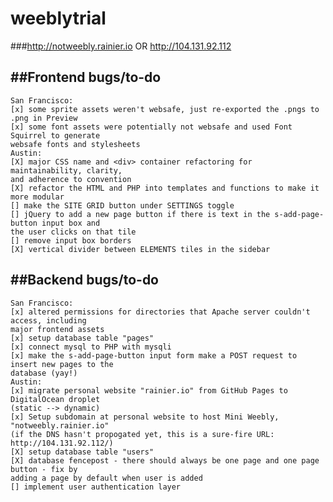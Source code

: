# weeblytrial

###http://notweebly.rainier.io OR http://104.131.92.112

##Frontend bugs/to-do
------
    San Francisco:
    [x] some sprite assets weren't websafe, just re-exported the .pngs to .png in Preview
    [x] some font assets were potentially not websafe and used Font Squirrel to generate
    websafe fonts and stylesheets
    Austin:
    [X] major CSS name and <div> container refactoring for maintainability, clarity,
    and adherence to convention
    [X] refactor the HTML and PHP into templates and functions to make it more modular 
    [] make the SITE GRID button under SETTINGS toggle
    [] jQuery to add a new page button if there is text in the s-add-page-button input box and
    the user clicks on that tile
    [] remove input box borders
    [X] vertical divider between ELEMENTS tiles in the sidebar

##Backend bugs/to-do
------
    San Francisco:
    [x] altered permissions for directories that Apache server couldn't access, including
    major frontend assets
    [x] setup database table "pages"
    [x] connect mysql to PHP with mysqli
    [x] make the s-add-page-button input form make a POST request to insert new pages to the
    database (yay!)
    Austin:
    [x] migrate personal website "rainier.io" from GitHub Pages to DigitalOcean droplet
    (static --> dynamic)
    [x] Setup subdomain at personal website to host Mini Weebly, "notweebly.rainier.io"
    (if the DNS hasn't propogated yet, this is a sure-fire URL: http://104.131.92.112/)
    [X] setup database table "users"
    [X] database fencepost - there should always be one page and one page button - fix by
    adding a page by default when user is added
    [] implement user authentication layer